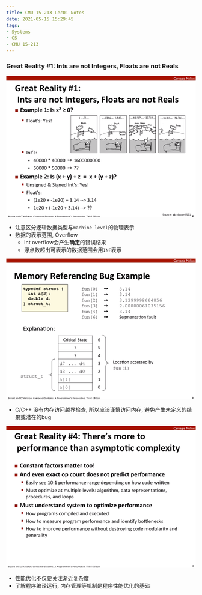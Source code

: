 ```yaml
---
title: CMU 15-213 Lec01 Notes
date: 2021-05-15 15:29:45
tags: 
- Systems
- CS
- CMU 15-213
---
```


### Great Reality #1: Ints are not Integers, Floats are not Reals

![](./CMU-15-213-Lec01-Notes/pic1.png)

* 注意区分逻辑数据类型与`machine level`的物理表示
* 数据的表示范围, Overflow
  * Int overflow会产生**确定**的错误结果
  * 浮点数超出可表示的数据范围会用`INF`表示

![](./CMU-15-213-Lec01-Notes/pic2.png)

* C/C++ 没有内存访问越界检查, 所以应该谨慎访问内存, 避免产生未定义的结果或潜在的bug

![](./CMU-15-213-Lec01-Notes/pic3.png)

* 性能优化不仅要关注渐近复杂度
* 了解程序编译运行, 内存管理等机制是程序性能优化的基础